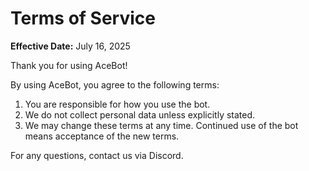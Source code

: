 # Terms of Service

**Effective Date:** July 16, 2025

Thank you for using AceBot!

By using AceBot, you agree to the following terms:

1. You are responsible for how you use the bot.
2. We do not collect personal data unless explicitly stated.
3. We may change these terms at any time. Continued use of the bot means acceptance of the new terms.

For any questions, contact us via Discord.
